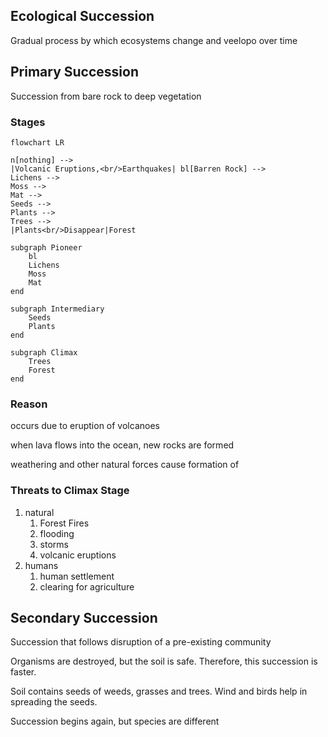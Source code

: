 ## Ecological Succession

Gradual process by which ecosystems change and veelopo over time

## Primary Succession

Succession from bare rock to deep vegetation

### Stages

```mermaid
flowchart LR

n[nothing] -->
|Volcanic Eruptions,<br/>Earthquakes| bl[Barren Rock] -->
Lichens -->
Moss -->
Mat -->
Seeds -->
Plants --> 
Trees -->
|Plants<br/>Disappear|Forest

subgraph Pioneer
	bl
	Lichens
	Moss
	Mat
end

subgraph Intermediary
	Seeds
	Plants
end

subgraph Climax
	Trees
	Forest
end
```

### Reason

occurs due to eruption of volcanoes

when lava flows into the ocean, new rocks are formed

weathering and other natural forces cause formation of

### Threats to Climax Stage

1. natural
   1. Forest Fires
   2. flooding
   3. storms
   4. volcanic eruptions
2. humans
   1. human settlement
   2. clearing for agriculture

## Secondary Succession

Succession that follows disruption of a pre-existing community

Organisms are destroyed, but the soil is safe. Therefore, this succession is faster.

Soil contains seeds of weeds, grasses and trees. Wind and birds help in spreading the seeds.

Succession begins again, but species are different